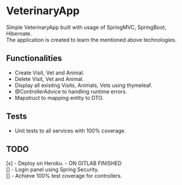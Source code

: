 # VeterinaryApp

Simple VeterinaryApp built with usage of SpringMVC, SpringBoot, Hibernate.<br/>
The application is created to learn the mentioned above technologies.

## Functionalities
- Create Visit, Vet and Animal.
- Delete Visit, Vet and Animal.
- Display all exisitng Visits, Animals, Vets using thymeleaf.
- @ControllerAdvice to handling runtime errors.
- Mapstruct to mapping entity to DTO.




## Tests
- Unit tests to all services with 100% coverage.


## TODO
[x] - Deploy on Heroku. - ON GITLAB FINISHED <br/>
[] - Login panel using Spring Security. <br/>
[] - Achieve 100% test coverage for controllers. <br/>

 
